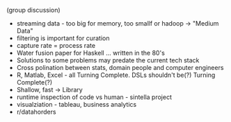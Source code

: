 (group discussion)

- streaming data - too big for memory, too smallf or hadoop -> "Medium Data"
- filtering is important for curation 
- capture rate = process rate
- Water fusion paper for Haskell ... written in the 80's
- Solutions to some problems may predate the current tech stack
- Cross polination between stats, domain people and computer engineers
- R, Matlab, Excel - all Turning Complete. DSLs shouldn't be(?) Turning Complete(?)
- Shallow, fast -> Library
- runtime inspection of code vs human - sintella project
- visualziation - tableau, business analytics
- r/datahorders 
